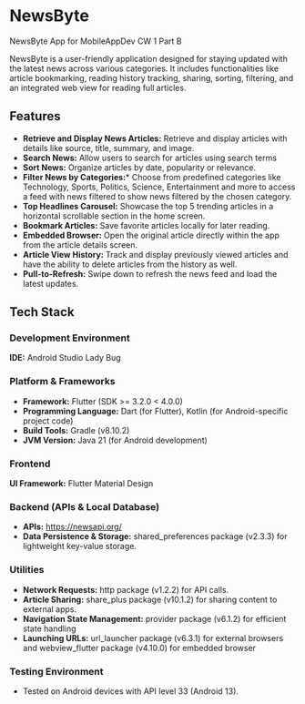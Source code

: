 # NewsByte

NewsByte App for MobileAppDev CW 1 Part B

NewsByte is a user-friendly application designed for staying updated with the latest news across various categories. It includes functionalities like article bookmarking, reading history tracking, sharing, sorting, filtering, and an integrated web view for reading full articles.


## Features

- **Retrieve and Display News Articles:** Retrieve and display articles with details like source, title, summary, and image.
- **Search News:** Allow users to search for articles using search terms
- **Sort News:** Organize articles by date, popularity or relevance.
- **Filter News by Categories:*** Choose from predefined categories like Technology, Sports, Politics, Science, Entertainment and more to access a feed with news filtered to show news filtered by the chosen category.
- **Top Headlines Carousel:** Showcase the top 5 trending articles in a horizontal scrollable section in the home screen.
- **Bookmark Articles:** Save favorite articles locally for later reading.
- **Embedded Browser:** Open the original article directly within the app from the article details screen.
- **Article View History:** Track and display previously viewed articles and have the ability to delete articles from the history as well.
- **Pull-to-Refresh:** Swipe down to refresh the news feed and load the latest updates.



## Tech Stack

### Development Environment

**IDE:** Android Studio Lady Bug

### Platform & Frameworks

- **Framework:** Flutter (SDK >= 3.2.0 < 4.0.0)
- **Programming Language:** Dart (for Flutter), Kotlin (for Android-specific project code)
- **Build Tools:** Gradle (v8.10.2)
- **JVM Version:** Java 21 (for Android development)

### Frontend
**UI Framework:** Flutter Material Design

### Backend (APIs & Local Database)

- **APIs:** https://newsapi.org/
- **Data Persistence & Storage:** shared_preferences package (v2.3.3) for lightweight key-value storage.

### Utilities

- **Network Requests:** http package (v1.2.2) for API calls.
- **Article Sharing:** share_plus package (v10.1.2) for sharing content to external apps.
- **Navigation State Management:** provider package (v6.1.2) for efficient state handling
- **Launching URLs:** url_launcher package (v6.3.1) for external browsers and webview_flutter package (v4.10.0) for embedded browser

### Testing Environment

- Tested on Android devices with API level 33 (Android 13).

